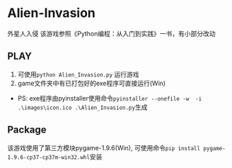 # Alien-Invasion
外星人入侵
该游戏参照《Python编程：从入门到实践》一书，有小部分改动
## PLAY
1. 可使用`python Alien_Invasion.py` 运行游戏
2. game文件夹中有已打包好的exe程序可直接运行(Win)
  * PS: exe程序由pyinstaller使用命令`pyinstaller --onefile -w  -i .\images\icon.ico .\Alien_Invasion.py`生成
## Package
该游戏使用了第三方模块pygame-1.9.6(Win), 可使用命令`pip install pygame-1.9.6-cp37-cp37m-win32.whl`安装
